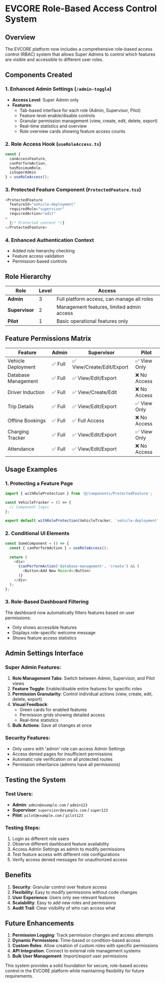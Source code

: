 # EVCORE Role-Based Access Control System

## Overview
The EVCORE platform now includes a comprehensive role-based access control (RBAC) system that allows Super Admins to control which features are visible and accessible to different user roles.

## Components Created

### 1. Enhanced Admin Settings (`/admin-toggle`)
- **Access Level**: Super Admin only
- **Features**:
  - Tab-based interface for each role (Admin, Supervisor, Pilot)
  - Feature-level enable/disable controls
  - Granular permission management (view, create, edit, delete, export)
  - Real-time statistics and overview
  - Role overview cards showing feature access counts

### 2. Role Access Hook (`useRoleAccess.ts`)
```typescript
const { 
  canAccessFeature,
  canPerformAction,
  hasMinimumRole,
  isSuperAdmin 
} = useRoleAccess();
```

### 3. Protected Feature Component (`ProtectedFeature.tsx`)
```typescript
<ProtectedFeature 
  featureId="vehicle-deployment" 
  requiredRole="supervisor"
  requiredAction="edit"
>
  {/* Protected content */}
</ProtectedFeature>
```

### 4. Enhanced Authentication Context
- Added role hierarchy checking
- Feature access validation
- Permission-based controls

## Role Hierarchy

| Role | Level | Access |
|------|-------|--------|
| **Admin** | 3 | Full platform access, can manage all roles |
| **Supervisor** | 2 | Management features, limited admin access |
| **Pilot** | 1 | Basic operational features only |

## Feature Permissions Matrix

| Feature | Admin | Supervisor | Pilot |
|---------|-------|------------|-------|
| Vehicle Deployment | ✅ Full | ✅ View/Create/Edit/Export | ✅ View Only |
| Database Management | ✅ Full | ✅ View/Edit/Export | ❌ No Access |
| Driver Induction | ✅ Full | ✅ View/Create/Edit | ❌ No Access |
| Trip Details | ✅ Full | ✅ View/Edit/Export | ✅ View Only |
| Offline Bookings | ✅ Full | ✅ Full Access | ❌ No Access |
| Charging Tracker | ✅ Full | ✅ View/Edit/Export | ✅ View Only |
| Attendance | ✅ Full | ✅ View/Edit/Export | ❌ No Access |

## Usage Examples

### 1. Protecting a Feature Page
```typescript
import { withRoleProtection } from '@/components/ProtectedFeature';

const VehicleTracker = () => {
  // Component logic
};

export default withRoleProtection(VehicleTracker, 'vehicle-deployment', 'supervisor');
```

### 2. Conditional UI Elements
```typescript
const SomeComponent = () => {
  const { canPerformAction } = useRoleAccess();
  
  return (
    <div>
      {canPerformAction('database-management', 'create') && (
        <Button>Add New Record</Button>
      )}
    </div>
  );
};
```

### 3. Role-Based Dashboard Filtering
The dashboard now automatically filters features based on user permissions:
- Only shows accessible features
- Displays role-specific welcome message
- Shows feature access statistics

## Admin Settings Interface

### Super Admin Features:
1. **Role Management Tabs**: Switch between Admin, Supervisor, and Pilot views
2. **Feature Toggle**: Enable/disable entire features for specific roles
3. **Permission Granularity**: Control individual actions (view, create, edit, delete, export)
4. **Visual Feedback**: 
   - Green cards for enabled features
   - Permission grids showing detailed access
   - Real-time statistics
5. **Bulk Actions**: Save all changes at once

### Security Features:
- Only users with 'admin' role can access Admin Settings
- Access denied pages for insufficient permissions
- Automatic role verification on all protected routes
- Permission inheritance (admins have all permissions)

## Testing the System

### Test Users:
- **Admin**: `admin@example.com` / `admin123`
- **Supervisor**: `supervisor@example.com` / `super123`
- **Pilot**: `pilot@example.com` / `pilot123`

### Testing Steps:
1. Login as different role users
2. Observe different dashboard feature availability
3. Access Admin Settings as admin to modify permissions
4. Test feature access with different role configurations
5. Verify access denied messages for unauthorized access

## Benefits

1. **Security**: Granular control over feature access
2. **Flexibility**: Easy to modify permissions without code changes
3. **User Experience**: Users only see relevant features
4. **Scalability**: Easy to add new roles and permissions
5. **Audit Trail**: Clear visibility of who can access what

## Future Enhancements

1. **Permission Logging**: Track permission changes and access attempts
2. **Dynamic Permissions**: Time-based or condition-based access
3. **Custom Roles**: Allow creation of custom roles with specific permissions
4. **API Integration**: Connect to external role management systems
5. **Bulk User Management**: Import/export user permissions

This system provides a solid foundation for secure, role-based access control in the EVCORE platform while maintaining flexibility for future requirements.

